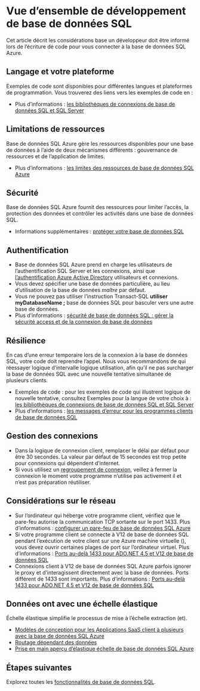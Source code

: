 <properties
    pageTitle="Base de données SQL développer présentation | Microsoft Azure"
    description="En savoir plus sur les bibliothèques de connectivité disponibles et des pratiques recommandées pour les applications qui se connectent à la base de données SQL."
    services="sql-database"
    documentationCenter=""
    authors="annemill"
    manager="jhubbard"
    editor="genemi"/>


<tags
    ms.service="sql-database"
    ms.workload="data-management"
    ms.tgt_pltfrm="na"
    ms.devlang="na"
    ms.topic="article"
    ms.date="08/17/2016"
    ms.author="annemill"/>

# <a name="sql-database-development-overview"></a>Vue d’ensemble de développement de base de données SQL
Cet article décrit les considérations base un développeur doit être informé lors de l’écriture de code pour vous connecter à la base de données SQL Azure.

## <a name="language-and-platform"></a>Langage et votre plateforme
Exemples de code sont disponibles pour différentes langues et plateformes de programmation. Vous trouverez des liens vers les exemples de code en : 

* Plus d’informations : [les bibliothèques de connexions de base de données SQL et SQL Server](sql-database-libraries.md)

## <a name="resource-limitations"></a>Limitations de ressources
Base de données SQL Azure gère les ressources disponibles pour une base de données à l’aide de deux mécanismes différents : gouvernance de ressources et de l’application de limites.

* Plus d’informations : [les limites des ressources de base de données SQL Azure](sql-database-resource-limits.md)

## <a name="security"></a>Sécurité
Base de données SQL Azure fournit des ressources pour limiter l’accès, la protection des données et contrôler les activités dans une base de données SQL.

* Informations supplémentaires : [protéger votre base de données SQL](sql-database-security.md)

## <a name="authentication"></a>Authentification
* Base de données SQL Azure prend en charge les utilisateurs de l’authentification SQL Server et les connexions, ainsi que [l’authentification Azure Active Directory](sql-database-aad-authentication.md) utilisateurs et connexions.
* Vous devez spécifier une base de données particulière, au lieu d’utilisation de la base de données *maître* par défaut.
* Vous ne pouvez pas utiliser l’instruction Transact-SQL **utiliser myDatabaseName ;** base de données SQL pour basculer vers une autre base de données.
* Plus d’informations : [sécurité de base de données SQL : gérer la sécurité access et de la connexion de base de données](sql-database-manage-logins.md)

## <a name="resiliency"></a>Résilience
En cas d’une erreur temporaire lors de la connexion à la base de données SQL, votre code doit reprendre l’appel.  Nous vous recommandons de qui réessayer logique d’intervalle logique utilisation, afin qu’il ne pas surcharger la base de données SQL avec une nouvelle tentative simultanée de plusieurs clients.

* Exemples de code : pour les exemples de code qui illustrent logique de nouvelle tentative, consultez Exemples pour la langue de votre choix à : [les bibliothèques de connexions de base de données SQL et SQL Server](sql-database-libraries.md)
* Plus d’informations : [les messages d’erreur pour les programmes clients de base de données SQL](sql-database-develop-error-messages.md)

## <a name="managing-connections"></a>Gestion des connexions
* Dans la logique de connexion client, remplacer le délai par défaut pour être 30 secondes.  La valeur par défaut de 15 secondes est trop petite pour connexions qui dépendent d’internet.
* Si vous utilisez un [regroupement de connexion](http://msdn.microsoft.com/library/8xx3tyca.aspx), veillez à fermer la connexion le moment votre programme n’utilise pas activement il et n’est pas préparation réutiliser.

## <a name="network-considerations"></a>Considérations sur le réseau
* Sur l’ordinateur qui héberge votre programme client, vérifiez que le pare-feu autorise la communication TCP sortante sur le port 1433.  Plus d’informations : [configurer un pare-feu de base de données SQL Azure](sql-database-configure-firewall-settings.md)
* Si votre programme client se connecte à V12 de base de données SQL pendant l’exécution de votre client sur une Azure machine virtuelle (), vous devez ouvrir certaines plages de port sur l’ordinateur virtuel. Plus d’informations : [Ports au-delà 1433 pour ADO.NET 4.5 et V12 de base de données SQL](sql-database-develop-direct-route-ports-adonet-v12.md)
* Connexions client à V12 de base de données SQL Azure parfois ignorer le proxy et d’interagissent directement avec la base de données. Ports différent de 1433 sont importants. Plus d’informations : [Ports au-delà 1433 pour ADO.NET 4.5 et V12 de base de données SQL](sql-database-develop-direct-route-ports-adonet-v12.md)

## <a name="data-sharding-with-elastic-scale"></a>Données ont avec une échelle élastique
Échelle élastique simplifie le processus de mise à l’échelle extraction (et). 

* [Modèles de conception pour les Applications SaaS client à plusieurs avec la base de données SQL Azure](sql-database-design-patterns-multi-tenancy-saas-applications.md)
* [Routage dépendant des données](sql-database-elastic-scale-data-dependent-routing.md)
* [Prise en main aperçu d’élastique échelle de base de données SQL Azure](sql-database-elastic-scale-get-started.md)

## <a name="next-steps"></a>Étapes suivantes

Explorez toutes les [fonctionnalités de base de données SQL](https://azure.microsoft.com/services/sql-database/).
